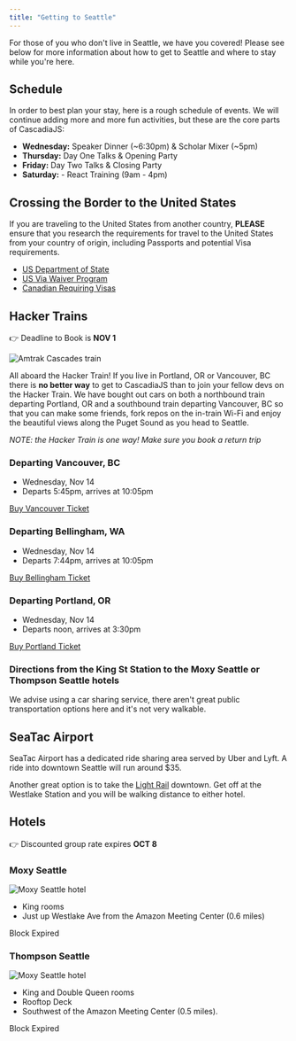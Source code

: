 ```yaml
---
title: "Getting to Seattle"
---
```


For those of you who don't live in Seattle, we have you covered! Please see below for more information about how to get to Seattle and where to stay while you're here.

## Schedule

In order to best plan your stay, here is a rough schedule of events. We will continue adding more and more fun activities, but these are the core parts of CascadiaJS:

* **Wednesday:** Speaker Dinner (~6:30pm) & Scholar Mixer (~5pm)
* **Thursday:** Day One Talks & Opening Party
* **Friday:** Day Two Talks & Closing Party
* **Saturday:** - React Training (9am - 4pm)

## Crossing the Border to the United States

If you are traveling to the United States from another country, **PLEASE** ensure that you research the requirements for travel to the United States from your country of origin, including Passports and potential Visa requirements. 

* [US Department of State](https://travel.state.gov/content/travel/en/us-visas/business.html)
* [US Via Waiver Program](https://www.dhs.gov/visa-waiver-program)
* [Canadian Requiring Visas](https://ca.usembassy.gov/visas/do-i-need-a-visa/)

## Hacker Trains

<span class="exclaim">👉 Deadline to Book is <strong>NOV 1</strong></div>

![Amtrak Cascades train](/amtrakcascades.jpg)

All aboard the Hacker Train! If you live in Portland, OR or Vancouver, BC there is **no better way** to get to CascadiaJS than to join your fellow devs on the Hacker Train. We have bought out cars on both a northbound train departing Portland, OR and a southbound train departing Vancouver, BC so that you can make some friends, fork repos on the in-train Wi-Fi and enjoy the beautiful views along the Puget Sound as you head to Seattle.

*NOTE: the Hacker Train is one way! Make sure you book a return trip*

### Departing Vancouver, BC

* Wednesday, Nov 14
* Departs 5:45pm, arrives at 10:05pm

<a href="https://ti.to/event-loop/cascadiajs-2018/with/stsl74p1gew"  class="cta">Buy Vancouver Ticket</a>

### Departing Bellingham, WA

* Wednesday, Nov 14
* Departs 7:44pm, arrives at 10:05pm

<a href="https://ti.to/event-loop/cascadiajs-2018/with/gufmqyuehx4"  class="cta">Buy Bellingham Ticket</a>

### Departing Portland, OR

* Wednesday, Nov 14
* Departs noon, arrives at 3:30pm

<a href="https://ti.to/event-loop/cascadiajs-2018/with/m9cdejok4cc"  class="cta">Buy Portland Ticket</a>

### Directions from the King St Station to the Moxy Seattle or Thompson Seattle hotels

We advise using a car sharing service, there aren't great public transportation options here and it's not very walkable.

## SeaTac Airport

SeaTac Airport has a dedicated ride sharing area served by Uber and Lyft. A ride into downtown Seattle will run around $35.

Another great option is to take the [Light Rail](https://www.soundtransit.org/Schedules/Link-light-rail) downtown. Get off at the Westlake Station and you will be walking distance to either hotel.

## Hotels

<span class="exclaim">👉 Discounted group rate expires <strong>OCT 8</strong></div>

### Moxy Seattle

![Moxy Seattle hotel](/moxy-exterior.jpg)

* King rooms
* Just up Westlake Ave from the Amazon Meeting Center (0.6 miles)

<a class="nope">Block Expired</a>


### Thompson Seattle

![Moxy Seattle hotel](/thompson-exterior.jpg)

* King and Double Queen rooms
* Rooftop Deck 
* Southwest of the Amazon Meeting Center (0.5 miles).

<a class="nope">Block Expired</a>
